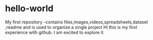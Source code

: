 # hello-world
My first repository -contains files,images,videos,spreadsheets,dataset ,readme and is used to organize a single project
Hi this is my first experience with github. I am excited to explore it.
